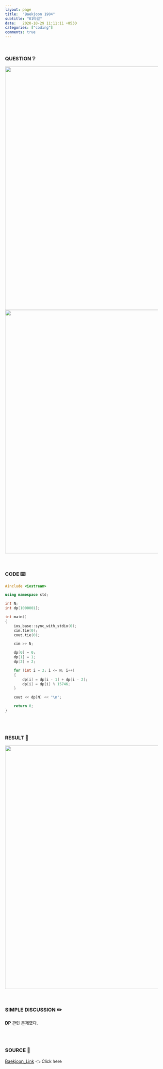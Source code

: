```yaml
---
layout: page
title:  "Baekjoon 1904"
subtitle: "01타일"
date:   2020-10-29 11:11:11 +0530
categories: ["coding"]
comments: true
---
```


<br>

### QUESTION ❔

<img src="{{ '/assets/baekjoon/1904.jpg' }}" style="width: 800px; height: auto; margin-left: auto; margin-right: auto; display: block;">
<img src="{{ '/assets/baekjoon/1904a.jpg' }}" style="width: 800px; height: auto; margin-left: auto; margin-right: auto; display: block;">  

<br>
<br>

### CODE ⌨️

```c++
#include <iostream>

using namespace std;

int N;
int dp[1000001];

int main()
{
	ios_base::sync_with_stdio(0);
	cin.tie(0);
	cout.tie(0);

	cin >> N;

	dp[0] = 0;
	dp[1] = 1;
	dp[2] = 2;

	for (int i = 3; i <= N; i++)
	{
		dp[i] = dp[i - 1] + dp[i - 2];
		dp[i] = dp[i] % 15746;
	}

	cout << dp[N] << "\n";

	return 0;
}
```  

<br>
<br>

### RESULT 💛

<img src="{{ '/assets/baekjoon/1904r.jpg' }}" style="width: 800px; height: auto; margin-left: auto; margin-right: auto; display: block;">  

<br>
<br>

### SIMPLE DISCUSSION ✏️

**DP** 관련 문제였다.  

<br>
<br>

### SOURCE 💎

[Baekjoon_Link][link] 👈 Click here  

<br>
<br>

<script src="https://utteranc.es/client.js"
        repo="DCherish/DCherish.github.io"
        issue-term="pathname"
        theme="boxy-light"
        crossorigin="anonymous"
        async>
</script>

[link]: https://www.acmicpc.net/problem/1904